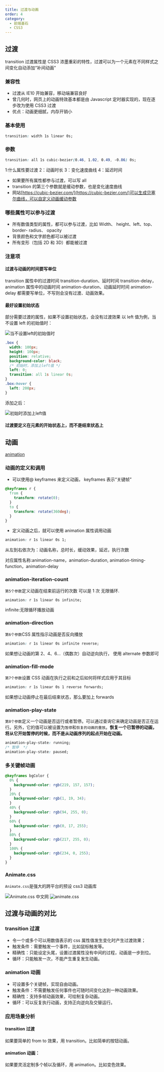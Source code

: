 ```yaml
---
title: 过渡与动画
order: 4
category:
  - 前端基石
  - CSS3
---
```


## 过渡

transition 过渡属性是 CSS3 浓墨重彩的特性，过渡可以为一个元素在不同样式之间变化自动添加“补间动画"

### 兼容性

- 过渡从 IE10 开始兼容，移动端兼容良好
- 曾几何时，网页上的动画特效基本都是由 Javascript 定时器实现的，现在逐步改为使用 CSS3 过渡
- 优点：动画更细腻，内存开销小

### 基本使用

```css
transition: width 1s linear 0s;
```

### 参数

```css
transition: all 1s cubic-bezier(0.46, 1.02, 0.49, -0.86) 0s;
```

1:什么属性要过渡 2：动画时长 3：变化速度曲线 4：延迟时间

- 如果要所有属性都参与过渡，可以写 all
- transition 的第三个参数就是缓动参数，也是变化速度曲线
- 网站[https://cubic-bezier.com/](https://cubic-bezier.com/)可以生成贝塞尔曲线，可以自定义动画缓动参数

### 哪些属性可以参与过渡

- 所有数值类型的属性，都可以参与过渡，比如 Width、 height、left、top、 border- radius、 opacity
- 背景颜色和文字颜色都可以被过渡
- 所有变形（包括 2D 和 3D）都能被过渡

### 注意项

#### 过渡与动画的时间要写单位

transition 属性中的过渡时间 transition-duration、延时时间 transition-delay，animation 属性中的动画时间 animation-duration、动画延时时间 animation-delay 都需要写单位，不写则会没有过渡、动画效果。

#### 最好设置初始状态

部分需要过渡的属性，如果不设置初始状态，会没有过渡效果
以 left 值为例，当不设置 left 的初始值时：

![当不设置left的初始值时](https://zfh-nanjing-bucket.oss-cn-nanjing.aliyuncs.com/blog-images/%E5%BD%93%E4%B8%8D%E8%AE%BE%E7%BD%AEleft%E7%9A%84%E5%88%9D%E5%A7%8B%E5%80%BC%E6%97%B6.gif)

```css
.box {
  width: 100px;
  height: 100px;
  position: relative;
  background-color: black;
  /* 初始时，添加上left值 */
  left: 0;
  transition: all 1s linear 0s;
}
.box:hover {
  left: 200px;
}
```

添加之后：

![初始时添加上left值](https://zfh-nanjing-bucket.oss-cn-nanjing.aliyuncs.com/blog-images/%E5%88%9D%E5%A7%8B%E6%97%B6%E6%B7%BB%E5%8A%A0%E4%B8%8Aleft%E5%80%BC.gif)

#### 过渡要定义在元素的开始状态上，而不是结束状态上

## 动画

[animation](https://developer.mozilla.org/zh-CN/docs/Web/CSS/animation)

### 动画的定义和调用

- 可以使用@ keyframes 来定义动画， keyframes 表示“关键帧”

```css
@keyframes r {
  from {
    transform: rotate(0);
  }
  to {
    transform: rotate(360deg);
  }
}
```

- 定义动画之后，就可以使用 animation 属性调用动画

```css
animation: r 1s linear 0s 1;
```

从左到右依次为：动画名称，总时长，缓动效果，延迟，执行次数

对应属性名称:animation-name，animation-duration, animation-timing-function，animation-delay

### animation-iteration-count

`第5个参数`定义动画在结束前运行的次数 可以是 1 次 无限循环.

```css
animation: r 1s linear 0s infinite;
```

infinite:无限循环播放动画

### animation-direction

`第6个参数`CSS 属性指示动画是否反向播放

```css
animation: r 1s linear 0s infinite reverse;
```

如果想让动画的第 2、4、6…（偶数次）自动逆向执行， 使用 alternate 参数即可

### animation-fill-mode

`第7个参数`设置 CSS 动画在执行之前和之后如何将样式应用于其目标

```css
animation: r 1s linear 0s 1 reverse forwards;
```

如果想让动画停止在最后结束状态，那么要加上 forwards

### animation-play-state

`第8个参数`定义一个动画是否运行或者暂停。可以通过查询它来确定动画是否正在运行。另外，它的值可以被设置为`暂停`和`恢复的动画的重放`。**恢复一个已暂停的动画，将从它开始暂停的时候，而不是从动画序列的起点开始在动画。**

```css
animation-play-state: running;
/* 暂停  */
animation-play-state: paused;
```

### 多关键帧动画

```css
@keyframes bgColor {
  0% {
    background-color: rgb(219, 157, 157);
  }
  20% {
    background-color: rgb(1, 19, 34);
  }
  40% {
    background-color: rgb(94, 255, 0);
  }
  60% {
    background-color: rgb(0, 17, 255);
  }
  80% {
    background-color: rgb(217, 255, 0);
  }
  100% {
    background-color: rgb(234, 0, 255);
  }
}
```

### Animate.css

`Animate.css`是强大的跨平台的预设 css3 动画库

![Animate.css 中文网](http://www.animate.net.cn/)
![animate.css](https://animate.style/)

## 过渡与动画的对比

### transition 过渡

- 令一个或多个可以用数值表示的 css 属性值发生变化时产生过渡效果；
- 触发条件：需要触发一个事件，比如鼠标触发等。
- 精确性：只能设定头尾，设置过渡属性没有中间的过程，动画是一步到位。
- 循环：只能触发一次，不能产生重复发生动画。

### animation 动画

- 可设置多个关键帧，实现自由动画。
- 触发条件：不需要触发任何事件也可随时间变化达到一种动画效果。
- 精确性：支持多帧动画效果，可绘制复杂动画。
- 循环：可以反复执行动画，支持正向逆向及交替运行。

### 应用场景分析

#### transition 过渡

如果要简单的 from to 效果，用 transition。比如简单的按钮动画。

#### animation 动画：

如果要灵活定制多个帧以及循环，用 animation。比如变色效果。
